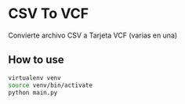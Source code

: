 # CSV To VCF

Convierte archivo CSV a Tarjeta VCF (varias en una)

## How to use

```bash
virtualenv venv
source venv/bin/activate
python main.py
```